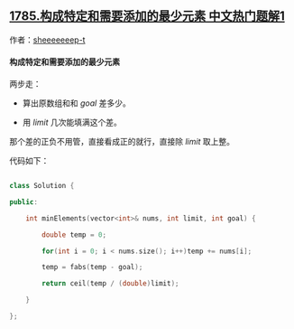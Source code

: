 ## [1785.构成特定和需要添加的最少元素 中文热门题解1](https://leetcode.cn/problems/minimum-elements-to-add-to-form-a-given-sum/solutions/100000/chu-yi-xia-wan-shi-by-sheeeeeeep-t-u0fl)

作者：[sheeeeeeep-t](https://leetcode.cn/u/sheeeeeeep-t)



#### 构成特定和需要添加的最少元素

两步走：

- 算出原数组和和 $goal$ 差多少。
- 用 $limit$ 几次能填满这个差。

那个差的正负不用管，直接看成正的就行，直接除 $limit$ 取上整。

代码如下：

```c++
class Solution {
public:
    int minElements(vector<int>& nums, int limit, int goal) {
        double temp = 0;
        for(int i = 0; i < nums.size(); i++)temp += nums[i];
        temp = fabs(temp - goal);
        return ceil(temp / (double)limit);
    }
};
```

